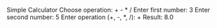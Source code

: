 Simple Calculator
Choose operation: +  -  *  /
Enter first number: 3
Enter second number: 5
Enter operation (+, -, *, /): +
Result: 8.0
